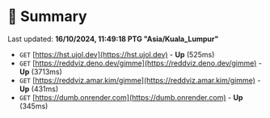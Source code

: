 # 📖 Summary
Last updated: **16/10/2024, 11:49:18 PTG "Asia/Kuala_Lumpur"**

- `GET` [https://hst.ujol.dev](https://hst.ujol.dev) - **Up** (525ms)
- `GET` [https://reddviz.deno.dev/gimme](https://reddviz.deno.dev/gimme) - **Up** (3713ms)
- `GET` [https://reddviz.amar.kim/gimme](https://reddviz.amar.kim/gimme) - **Up** (431ms)
- `GET` [https://dumb.onrender.com](https://dumb.onrender.com) - **Up** (345ms)
